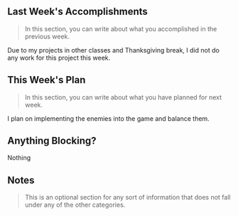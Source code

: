 ## Last Week's Accomplishments

> In this section, you can write about what you accomplished in the previous week.

Due to my projects in other classes and Thanksgiving break, I did not do any work for this project this week.

## This Week's Plan

> In this section, you can write about what you have planned for next week.

I plan on implementing the enemies into the game and balance them.

## Anything Blocking?

Nothing

## Notes

> This is an optional section for any sort of information that does not fall under any of the other categories.
